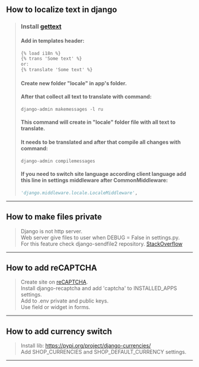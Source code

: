 How to localize text in django
---
> ### Install [gettext](https://stackoverflow.com/questions/35101850/cant-find-msguniq-make-sure-you-have-gnu-gettext-tools-0-15-or-newer-installed)
> #### Add in templates header:
> ```html
> {% load i18n %}
> {% trans 'Some text' %}
> or:
> {% translate 'Some text' %}
>```
> #### Create new folder "locale" in app's folder.
> #### After that collect all text to translate with command:
> ```commandline
> django-admin makemessages -l ru
>```
> #### This command will create in "locale" folder file with all text to translate.
> #### It needs to be translated and after that compile all changes with command:
> ```commandline
> django-admin compilemessages
>```
> #### If you need to switch site language according client language add this line in settings middleware after CommonMiddleware:
> ```python
> 'django.middleware.locale.LocaleMiddleware',
> ```
---
How to make files private
---
> Django is not http server. \
> Web server give files to user when DEBUG = False in settings.py. \
> For this feature check django-sendfile2 repository.
> [StackOverflow](https://stackoverflow.com/a/28167298/15470970)
---
How to add reCAPTCHA
---
> Create site on [reCAPTCHA](https://www.google.com/recaptcha/admin/create). \
> Install django-recaptcha and add 'captcha' to INSTALLED_APPS settings. \
> Add to .env private and public keys. \
> Use field or widget in forms.
---
How to add currency switch
---
> Install lib:
> https://pypi.org/project/django-currencies/ \
> Add SHOP_CURRENCIES and SHOP_DEFAULT_CURRENCY settings. 
---